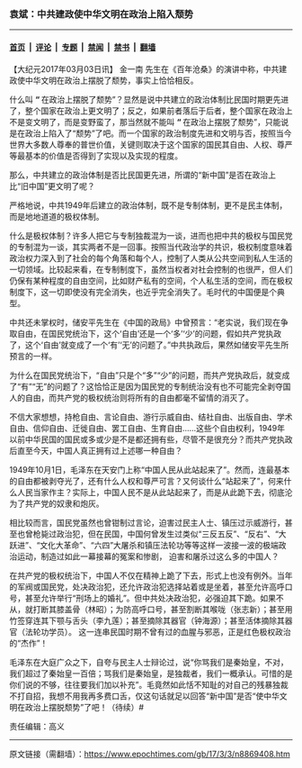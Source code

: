 ### 袁斌：中共建政使中华文明在政治上陷入颓势

---

#### [首页](../../../..?n8869408) &nbsp;|&nbsp; [评论](../../../../../epoch-comment?n8869408) &nbsp;|&nbsp; [专题](../../../../../epoch-special?n8869408) &nbsp;|&nbsp; [禁闻](../../../../../epoch-news?n8869408) &nbsp;|&nbsp; [禁书](../../../../../books?n8869408) &nbsp;|&nbsp; [翻墙](https://github.com/gfw-breaker/nogfw/blob/master/README.md?n8869408)


<div class="post_content" id="artbody" itemprop="articleBody">
 <!-- article content begin -->
 <p>
  【大纪元2017年03月03日讯】
  <ok href="https://www.epochtimes.com/gb/tag/%E9%87%91%E4%B8%80%E5%8D%97.html">
   金一南
  </ok>
  先生在《百年沧桑》的演讲中称，中共建政使中华文明在政治上摆脱了颓势，事实上恰恰相反。
 </p>
 <p>
  什么叫
  <strong>
   “
  </strong>
  在政治上摆脱了颓势”？显然是说中共建立的政治体制比民国时期更先进了，整个国家在政治上更文明了；反之，如果前者落后于后者，整个国家在政治上不是变文明了，而是变野蛮了，那当然就不能叫
  <strong>
   “
  </strong>
  在政治上摆脱了颓势”，只能说是在政治上陷入了“颓势”了吧。而一个国家的政治制度先进和文明与否，按照当今世界大多数人尊奉的普世价值，关键则取决于这个国家的国民其自由、人权、尊严等最基本的价值是否得到了实现以及实现的程度。
 </p>
 <p>
  那么，中共建立的政治体制是否比民国更先进，所谓的“新中国”是否在政治上比“旧中国”更文明了呢？
 </p>
 <p>
  严格地说，中共1949年后建立的政治体制，既不是专制体制，更不是民主体制，而是地地道道的极权体制。
 </p>
 <p>
  什么是极权体制？许多人把它与专制独裁混为一谈，进而也把中共的极权与国民党的专制混为一谈，其实两者不是一回事。按照当代政治学的共识，极权制度意味着政治权力深入到了社会的每个角落和每个人，控制了人类从公共空间到私人生活的一切领域。比较起来看，在专制制度下，虽然当权者对社会控制的也很严，但人们仍保有某种程度的自由空间，比如财产私有的空间，个人私生活的空间，而在极权制度下，这一切即使没有完全消失，也近乎完全消失了。毛时代的中国便是个典型。
 </p>
 <p>
  中共还未掌权时，储安平先生在《中国的政局》中曾预言：“老实说，我们现在争取自由，在国民党统治下，这个‘自由’还是一个‘多’‘少’的问题，假如共产党执政了，这个‘自由’就变成了一个‘有’‘无’的问题了。”中共执政后，果然如储安平先生所预言的一样。
 </p>
 <p>
  为什么在国民党统治下，“自由”只是个“多”“少”的问题，而共产党执政后，就变成了“有”“无”的问题了？这恰恰正是因为国民党的专制统治没有也不可能完全剥夺国人的自由，而共产党的极权统治则将所有的自由都毫不留情的消灭了。
 </p>
 <p>
  不信大家想想，持枪自由、言论自由、游行示威自由、结社自由、出版自由、学术自由、信仰自由、迁徙自由、罢工自由、生育自由……这些个自由权利，1949年以前中华民国的国民或多或少是不是都还拥有些，尽管不是很充分？而共产党执政后直至今天，中国人真正拥有过上述哪一种自由？
 </p>
 <p>
  1949年10月1日，毛泽东在天安门上称“中国人民从此站起来了”。然而，连最基本的自由都被剥夺光了，还有什么人权和尊严可言？又何谈什么“站起来了”，何来什么人民当家作主？实际上，中国人民不是从此站起来了，而是从此跪下去，彻底沦为了共产党的奴隶和炮灰。
 </p>
 <p>
  相比较而言，国民党虽然也曾钳制过言论，迫害过民主人士、镇压过示威游行，甚至也曾枪毙过政治犯，但在民国，中国何曾发生过类似“三反五反”、“反右”、“大跃进”、“文化大革命”、“六四”大屠杀和镇压法轮功等等这样一波接一波的极端政治运动，制造过如此一幕接幕的冤案和惨剧， 迫害和屠杀过这么多的中国人？
 </p>
 <p>
  在共产党的极权统治下，中国人不仅在精神上跪了下去，形式上也没有例外。当年的军阀或国民党，处决政治犯，还允许政治犯选择站着或是坐着，甚至允许高呼口号，甚至允许举行“刑场上的婚礼”。但中共处决政治犯，必强迫其下跪。如果不从，就打断其膝盖骨（林昭）；为防高呼口号，甚至割断其喉咙（张志新）；甚至用竹签穿连其下颚与舌头（李九莲）；甚至摘除其器官（钟海源）；甚至活体摘除其器官（法轮功学员）。 这一连串民国时期不曾有过的血腥与邪恶，正是红色极权政治的“杰作”！
 </p>
 <p>
  毛泽东在大庭广众之下，自夸与民主人士辩论过，说“你骂我们是秦始皇，不对，我们超过了秦始皇一百倍；骂我们是秦始皇，是独裁者，我们一概承认。可惜的是你们说的不够，往往要我们加以补充”。毛竟然如此恬不知耻的对自己的残暴独裁不打自招，我想不用我再多费口舌，仅这句话就足以回答“新中国”是否“使中华文明在政治上摆脱颓势”了吧！（待续）#
 </p>
 <p>
  责任编辑：高义
 </p>
 <!-- article content end -->
 <div id="below_article_ad">
 </div>
</div>


---

原文链接（需翻墙）：https://www.epochtimes.com/gb/17/3/3/n8869408.htm